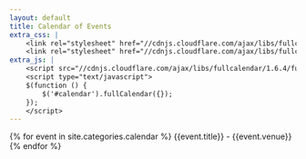 ```yaml
---
layout: default
title: Calendar of Events
extra_css: |
    <link rel="stylesheet" href="//cdnjs.cloudflare.com/ajax/libs/fullcalendar/1.6.4/fullcalendar.css">
    <link rel="stylesheet" href="//cdnjs.cloudflare.com/ajax/libs/fullcalendar/1.6.4/fullcalendar.print.css">
extra_js: |
    <script src="//cdnjs.cloudflare.com/ajax/libs/fullcalendar/1.6.4/fullcalendar.min.js"></script>
    <script type="text/javascript">
    $(function () {
        $('#calendar').fullCalendar({});
    });
    </script>
---
```


{% for event in site.categories.calendar %}
    {{event.title}} - {{event.venue}}
{% endfor %}

<div id="calendar"></div>
